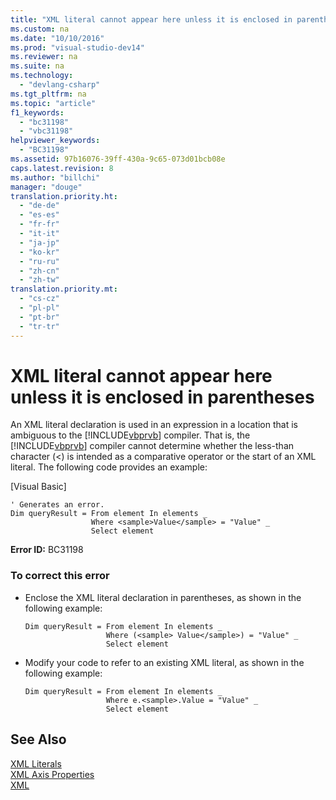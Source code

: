 ```yaml
---
title: "XML literal cannot appear here unless it is enclosed in parentheses"
ms.custom: na
ms.date: "10/10/2016"
ms.prod: "visual-studio-dev14"
ms.reviewer: na
ms.suite: na
ms.technology: 
  - "devlang-csharp"
ms.tgt_pltfrm: na
ms.topic: "article"
f1_keywords: 
  - "bc31198"
  - "vbc31198"
helpviewer_keywords: 
  - "BC31198"
ms.assetid: 97b16076-39ff-430a-9c65-073d01bcb08e
caps.latest.revision: 8
ms.author: "billchi"
manager: "douge"
translation.priority.ht: 
  - "de-de"
  - "es-es"
  - "fr-fr"
  - "it-it"
  - "ja-jp"
  - "ko-kr"
  - "ru-ru"
  - "zh-cn"
  - "zh-tw"
translation.priority.mt: 
  - "cs-cz"
  - "pl-pl"
  - "pt-br"
  - "tr-tr"
---
```

# XML literal cannot appear here unless it is enclosed in parentheses
An XML literal declaration is used in an expression in a location that is ambiguous to the [!INCLUDE[vbprvb](../VS_debugger/includes/vbprvb_md.md)] compiler. That is, the [!INCLUDE[vbprvb](../VS_debugger/includes/vbprvb_md.md)] compiler cannot determine whether the less-than character (<) is intended as a comparative operator or the start of an XML literal. The following code provides an example:  
  
 [Visual Basic]  
  
```  
' Generates an error.  
Dim queryResult = From element In elements _  
                  Where <sample>Value</sample> = "Value" _  
                  Select element  
```  
  
 **Error ID:** BC31198  
  
### To correct this error  
  
-   Enclose the XML literal declaration in parentheses, as shown in the following example:  
  
    ```vb#  
    Dim queryResult = From element In elements _  
                      Where (<sample> Value</sample>) = "Value" _  
                      Select element  
    ```  
  
-   Modify your code to refer to an existing XML literal, as shown in the following example:  
  
    ```vb#  
    Dim queryResult = From element In elements _  
                      Where e.<sample>.Value = "Value" _  
                      Select element  
    ```  
  
## See Also  
 [XML Literals](../Topic/XML%20Literals%20\(Visual%20Basic\).md)   
 [XML Axis Properties](../Topic/XML%20Axis%20Properties%20\(Visual%20Basic\).md)   
 [XML](../Topic/XML%20in%20Visual%20Basic.md)